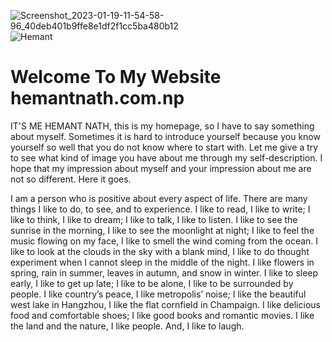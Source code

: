 ![Screenshot_2023-01-19-11-54-58-96_40deb401b9ffe8e1df2f1cc5ba480b12](https://user-images.githubusercontent.com/124064543/215933487-23307ddd-948b-42a2-86a1-bb67152347dc.jpg)
![Hemant](https://user-images.githubusercontent.com/124064543/215933498-626224b7-3ca7-437c-9952-8939301c7d36.jpg)
# Welcome To My Website hemantnath.com.np



IT'S ME HEMANT NATH, this is my homepage, so I have to say something about myself. Sometimes it is hard to introduce yourself because you know yourself so well that you do not know where to start with. Let me give a try to see what kind of image you have about me through my self-description. I hope that my impression about myself and your impression about me are not so different. Here it goes.

I am a person who is positive about every aspect of life. There are many things I like to do, to see, and to experience. I like to read, I like to write; I like to think, I like to dream; I like to talk, I like to listen. I like to see the sunrise in the morning, I like to see the moonlight at night; I like to feel the music flowing on my face, I like to smell the wind coming from the ocean. I like to look at the clouds in the sky with a blank mind, I like to do thought experiment when I cannot sleep in the middle of the night. I like flowers in spring, rain in summer, leaves in autumn, and snow in winter. I like to sleep early, I like to get up late; I like to be alone, I like to be surrounded by people. I like country’s peace, I like metropolis’ noise; I like the beautiful west lake in Hangzhou, I like the flat cornfield in Champaign. I like delicious food and comfortable shoes; I like good books and romantic movies. I like the land and the nature, I like people. And, I like to laugh.

